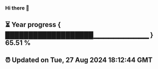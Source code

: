 ### Hi there 👋
⏳ Year progress { ███████████████████▁▁▁▁▁▁▁▁▁▁▁ } 65.51 %
---
⏰ Updated on Tue, 27 Aug 2024 18:12:44 GMT
---
